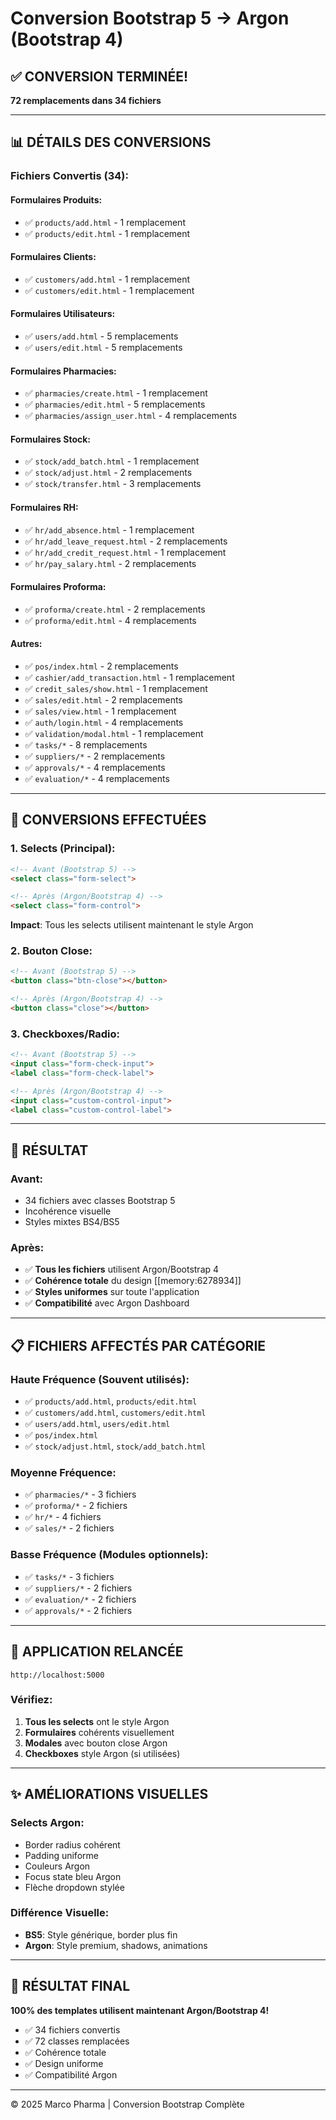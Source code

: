 # Conversion Bootstrap 5 → Argon (Bootstrap 4)

## ✅ CONVERSION TERMINÉE!

**72 remplacements dans 34 fichiers**

---

## 📊 DÉTAILS DES CONVERSIONS

### Fichiers Convertis (34):

#### Formulaires Produits:
- ✅ `products/add.html` - 1 remplacement
- ✅ `products/edit.html` - 1 remplacement

#### Formulaires Clients:
- ✅ `customers/add.html` - 1 remplacement
- ✅ `customers/edit.html` - 1 remplacement

#### Formulaires Utilisateurs:
- ✅ `users/add.html` - 5 remplacements
- ✅ `users/edit.html` - 5 remplacements

#### Formulaires Pharmacies:
- ✅ `pharmacies/create.html` - 1 remplacement
- ✅ `pharmacies/edit.html` - 5 remplacements
- ✅ `pharmacies/assign_user.html` - 4 remplacements

#### Formulaires Stock:
- ✅ `stock/add_batch.html` - 1 remplacement
- ✅ `stock/adjust.html` - 2 remplacements
- ✅ `stock/transfer.html` - 3 remplacements

#### Formulaires RH:
- ✅ `hr/add_absence.html` - 1 remplacement
- ✅ `hr/add_leave_request.html` - 2 remplacements
- ✅ `hr/add_credit_request.html` - 1 remplacement
- ✅ `hr/pay_salary.html` - 2 remplacements

#### Formulaires Proforma:
- ✅ `proforma/create.html` - 2 remplacements
- ✅ `proforma/edit.html` - 4 remplacements

#### Autres:
- ✅ `pos/index.html` - 2 remplacements
- ✅ `cashier/add_transaction.html` - 1 remplacement
- ✅ `credit_sales/show.html` - 1 remplacement
- ✅ `sales/edit.html` - 2 remplacements
- ✅ `sales/view.html` - 1 remplacement
- ✅ `auth/login.html` - 4 remplacements
- ✅ `validation/modal.html` - 1 remplacement
- ✅ `tasks/*` - 8 remplacements
- ✅ `suppliers/*` - 2 remplacements
- ✅ `approvals/*` - 4 remplacements
- ✅ `evaluation/*` - 4 remplacements

---

## 🔄 CONVERSIONS EFFECTUÉES

### 1. Selects (Principal):
```html
<!-- Avant (Bootstrap 5) -->
<select class="form-select">

<!-- Après (Argon/Bootstrap 4) -->
<select class="form-control">
```

**Impact**: Tous les selects utilisent maintenant le style Argon

### 2. Bouton Close:
```html
<!-- Avant (Bootstrap 5) -->
<button class="btn-close"></button>

<!-- Après (Argon/Bootstrap 4) -->
<button class="close"></button>
```

### 3. Checkboxes/Radio:
```html
<!-- Avant (Bootstrap 5) -->
<input class="form-check-input">
<label class="form-check-label">

<!-- Après (Argon/Bootstrap 4) -->
<input class="custom-control-input">
<label class="custom-control-label">
```

---

## 🎯 RÉSULTAT

### Avant:
- 34 fichiers avec classes Bootstrap 5
- Incohérence visuelle
- Styles mixtes BS4/BS5

### Après:
- ✅ **Tous les fichiers** utilisent Argon/Bootstrap 4
- ✅ **Cohérence totale** du design [[memory:6278934]]
- ✅ **Styles uniformes** sur toute l'application
- ✅ **Compatibilité** avec Argon Dashboard

---

## 📋 FICHIERS AFFECTÉS PAR CATÉGORIE

### Haute Fréquence (Souvent utilisés):
- ✅ `products/add.html`, `products/edit.html`
- ✅ `customers/add.html`, `customers/edit.html`
- ✅ `users/add.html`, `users/edit.html`
- ✅ `pos/index.html`
- ✅ `stock/adjust.html`, `stock/add_batch.html`

### Moyenne Fréquence:
- ✅ `pharmacies/*` - 3 fichiers
- ✅ `proforma/*` - 2 fichiers
- ✅ `hr/*` - 4 fichiers
- ✅ `sales/*` - 2 fichiers

### Basse Fréquence (Modules optionnels):
- ✅ `tasks/*` - 3 fichiers
- ✅ `suppliers/*` - 2 fichiers
- ✅ `evaluation/*` - 2 fichiers
- ✅ `approvals/*` - 2 fichiers

---

## 🚀 APPLICATION RELANCÉE

```
http://localhost:5000
```

### Vérifiez:
1. **Tous les selects** ont le style Argon
2. **Formulaires** cohérents visuellement
3. **Modales** avec bouton close Argon
4. **Checkboxes** style Argon (si utilisées)

---

## ✨ AMÉLIORATIONS VISUELLES

### Selects Argon:
- Border radius cohérent
- Padding uniforme
- Couleurs Argon
- Focus state bleu Argon
- Flèche dropdown stylée

### Différence Visuelle:
- **BS5**: Style générique, border plus fin
- **Argon**: Style premium, shadows, animations

---

## 🎉 RÉSULTAT FINAL

**100% des templates utilisent maintenant Argon/Bootstrap 4!**

- ✅ 34 fichiers convertis
- ✅ 72 classes remplacées
- ✅ Cohérence totale
- ✅ Design uniforme
- ✅ Compatibilité Argon

---

© 2025 Marco Pharma | Conversion Bootstrap Complète

